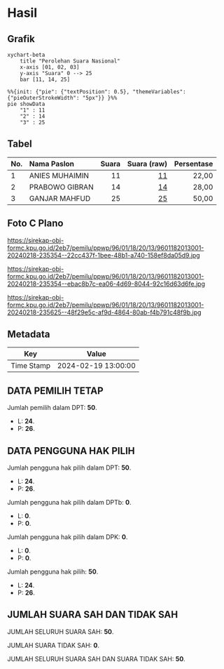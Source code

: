 # Hasil

## Grafik

```mermaid
xychart-beta
    title "Perolehan Suara Nasional"
    x-axis [01, 02, 03]
    y-axis "Suara" 0 --> 25
    bar [11, 14, 25]
```

```mermaid
%%{init: {"pie": {"textPosition": 0.5}, "themeVariables": {"pieOuterStrokeWidth": "5px"}} }%%
pie showData
    "1" : 11
    "2" : 14
    "3" : 25
```

## Tabel

| No. | Nama Paslon    | Suara | Suara (raw) | Persentase |
|:--- |:-------------- | -----:| -----------:| ----------:|
| 1   | ANIES MUHAIMIN | 11    | [11][p-1]   | 22,00      |
| 2   | PRABOWO GIBRAN | 14    | [14][p-2]   | 28,00      |
| 3   | GANJAR MAHFUD  | 25    | [25][p-3]   | 50,00      |


[p-1]: https://github.com/gigit-pemilu/pemilu-2024/blob/main/pilpres/hitung-suara/sub/96-papua-barat-daya/sub/01-sorong/sub/18-klawak/sub/2013-klasawon/sub/001-tps/sub/paslon-1.txt
[p-2]: https://github.com/gigit-pemilu/pemilu-2024/blob/main/pilpres/hitung-suara/sub/96-papua-barat-daya/sub/01-sorong/sub/18-klawak/sub/2013-klasawon/sub/001-tps/sub/paslon-2.txt
[p-3]: https://github.com/gigit-pemilu/pemilu-2024/blob/main/pilpres/hitung-suara/sub/96-papua-barat-daya/sub/01-sorong/sub/18-klawak/sub/2013-klasawon/sub/001-tps/sub/paslon-3.txt

## Foto C Plano

https://sirekap-obj-formc.kpu.go.id/2eb7/pemilu/ppwp/96/01/18/20/13/9601182013001-20240218-235354--22cc437f-1bee-48b1-a740-158ef8da05d9.jpg

https://sirekap-obj-formc.kpu.go.id/2eb7/pemilu/ppwp/96/01/18/20/13/9601182013001-20240218-235354--ebac8b7c-ea06-4d69-8044-92c16d63d6fe.jpg

https://sirekap-obj-formc.kpu.go.id/2eb7/pemilu/ppwp/96/01/18/20/13/9601182013001-20240218-235625--48f29e5c-af9d-4864-80ab-f4b791c48f9b.jpg


## Metadata

| Key        | Value               |
| ---------- | ------------------- |
| Time Stamp | 2024-02-19 13:00:00 |


## DATA PEMILIH TETAP

Jumlah pemilih dalam DPT: **50**.
 * L: **24**.
 * P: **26**.

## DATA PENGGUNA HAK PILIH

Jumlah pengguna hak pilih dalam DPT: **50**.
 * L: **24**.
 * P: **26**.

Jumlah pengguna hak pilih dalam DPTb: **0**.
 * L: **0**.
 * P: **0**.

Jumlah pengguna hak pilih dalam DPK: **0**.
 * L: **0**.
 * P: **0**.

Jumlah pengguna hak pilih: **50**.
 * L: **24**.
 * P: **26**.

## JUMLAH SUARA SAH DAN TIDAK SAH

JUMLAH SELURUH SUARA SAH: **50**.

JUMLAH SUARA TIDAK SAH: **0**.

JUMLAH SELURUH SUARA SAH DAN SUARA TIDAK SAH: **50**.


